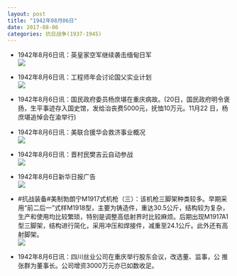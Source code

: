 ```yaml
---
layout: post
title: "1942年08月06日"
date: 2017-08-06
categories: 抗日战争(1937-1945)
---
```


<meta name="referrer" content="no-referrer" />

- 1942年8月6日讯：英皇家空军继续袭击缅甸日军 <br/><img src="https://wx2.sinaimg.cn/large/aca367d8ly1fiacoh0hhuj20ij0dfgnq.jpg" />

- 1942年8月6日讯：工程师年会讨论国父实业计划 <br/><img src="https://wx3.sinaimg.cn/large/aca367d8ly1fiaax981tmj20kg0d940s.jpg" />

- 1942年8月6日讯：国民政府委员杨庶堪在重庆病故。(20日，国民政府明令褒 扬，生平事迹存入国史馆，发给治丧费5000元，抚恤10万元。11月22 日，杨庶堪追悼会在渝举行) 

- 1942年8月6日讯：美联合援华会救济事业概况 <br/><img src="https://wx3.sinaimg.cn/large/aca367d8ly1fia5ql3xzbj20du06ft9i.jpg" />

- 1942年8月6日讯：晋村民樊吉云自动参战 <br/><img src="https://wx3.sinaimg.cn/large/aca367d8ly1fi9vcfn7bxj209606xwez.jpg" />

- 1942年8月6日新华日报广告 <br/><img src="https://wx2.sinaimg.cn/large/aca367d8ly1fi9tlegc1ij20ji0e7whh.jpg" />

- #抗战装备#美制勃朗宁M1917式机枪（三）：该机枪三脚架种类较多。早期采用“前二后一”式样M1918型，主要为铸造件，重达30.5公斤，结构较为复杂，生产和使用均比较繁琐，特别是调整高低射界时比较麻烦。后期出现M1917A1型三脚架，结构进行简化，采用冲压和焊接件，减重至24.1公斤。此外还有高射脚架。 <br/><img src="https://wx2.sinaimg.cn/large/aca367d8ly1fi9rv1h673j20es0z678g.jpg" />

- 1942年8月6日讯：四川丝业公司在重庆举行股东会议，改选董、监事，公 推张群为董事长。公司增资3000万元亦已如数收足。 

